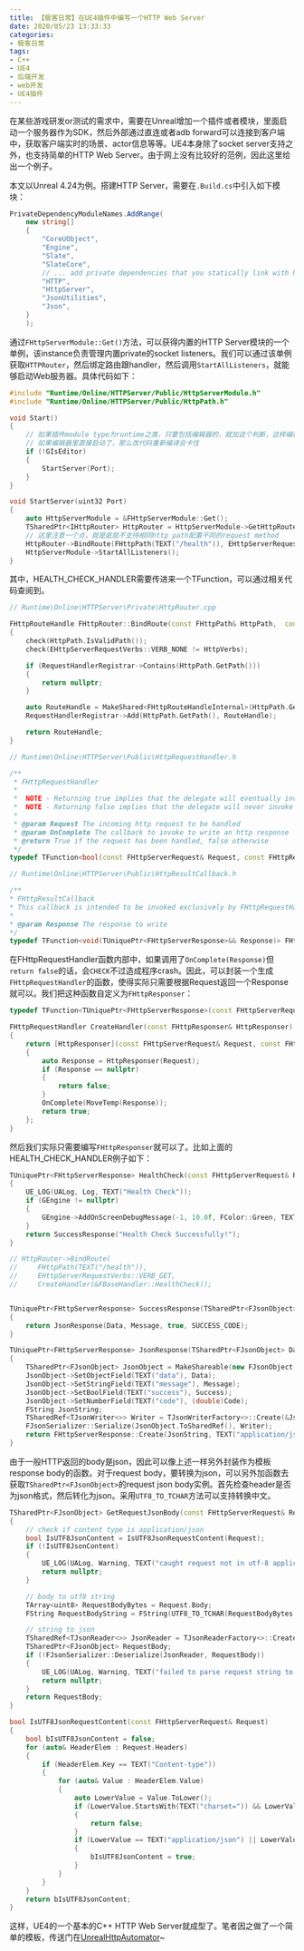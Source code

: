 ```yaml
---
title: 【极客日常】在UE4插件中编写一个HTTP Web Server
date: 2020/05/23 13:33:33
categories:
- 极客日常
tags:
- C++
- UE4
- 后端开发
- web开发
- UE4插件
---
```


在某些游戏研发or测试的需求中，需要在Unreal增加一个插件或者模块，里面启动一个服务器作为SDK，然后外部通过直连或者adb forward可以连接到客户端中，获取客户端实时的场景、actor信息等等。UE4本身除了socket server支持之外，也支持简单的HTTP Web Server。由于网上没有比较好的范例，因此这里给出一个例子。

本文以Unreal 4.24为例。搭建HTTP Server，需要在`.Build.cs`中引入如下模块：

```csharp
PrivateDependencyModuleNames.AddRange(
    new string[]
    {
        "CoreUObject",
        "Engine",
        "Slate",
        "SlateCore",
        // ... add private dependencies that you statically link with here ...
        "HTTP",
        "HttpServer",
        "JsonUtilities",
        "Json",
    }
    );
```

通过`FHttpServerModule::Get()`方法，可以获得内置的HTTP Server模块的一个单例，该instance负责管理内置private的socket listeners。我们可以通过该单例获取`HTTPRouter`，然后绑定路由跟handler，然后调用`StartAllListeners`，就能够启动Web服务器。具体代码如下：

<!-- more -->

```cpp
#include "Runtime/Online/HTTPServer/Public/HttpServerModule.h"
#include "Runtime/Online/HTTPServer/Public/HttpPath.h"

void Start()
{
    // 如果插件module type为runtime之类，只要包括编辑器的，就加这个判断，这样编辑器里不会直接启动server，而standalone时候可以启动
    // 如果编辑器里直接启动了，那么改代码重新编译会卡住
    if (!GIsEditor)
    {
        StartServer(Port);
    }
}

void StartServer(uint32 Port)
{
    auto HttpServerModule = &FHttpServerModule::Get();
    TSharedPtr<IHttpRouter> HttpRouter = HttpServerModule->GetHttpRouter(Port);
    // 这里注意一个点，就是底层不支持相同http path配置不同的request method
    HttpRouter->BindRoute(FHttpPath(TEXT("/health")), EHttpServerRequestVerbs::VERB_GET, HEALTH_CHECK_HANDLER);
    HttpServerModule->StartAllListeners();
}
```

其中，HEALTH_CHECK_HANDLER需要传进来一个TFunction，可以通过相关代码查阅到。

```cpp
// Runtime\Online\HTTPServer\Private\HttpRouter.cpp

FHttpRouteHandle FHttpRouter::BindRoute(const FHttpPath& HttpPath,  const EHttpServerRequestVerbs& HttpVerbs,  const FHttpRequestHandler& Handler)
{
    check(HttpPath.IsValidPath());
    check(EHttpServerRequestVerbs::VERB_NONE != HttpVerbs);

    if (RequestHandlerRegistrar->Contains(HttpPath.GetPath()))
    {
        return nullptr;
    }

    auto RouteHandle = MakeShared<FHttpRouteHandleInternal>(HttpPath.GetPath(), HttpVerbs, Handler);
    RequestHandlerRegistrar->Add(HttpPath.GetPath(), RouteHandle);

    return RouteHandle;
}

// Runtime\Online\HTTPServer\Public\HttpRequestHandler.h

/**
 * FHttpRequestHandler
 *
 *  NOTE - Returning true implies that the delegate will eventually invoke OnComplete
 *  NOTE - Returning false implies that the delegate will never invoke OnComplete
 * 
 * @param Request The incoming http request to be handled
 * @param OnComplete The callback to invoke to write an http response
 * @return True if the request has been handled, false otherwise
 */
typedef TFunction<bool(const FHttpServerRequest& Request, const FHttpResultCallback& OnComplete)> FHttpRequestHandler;

// Runtime\Online\HTTPServer\Public\HttpResultCallback.h

/**
* FHttpResultCallback
* This callback is intended to be invoked exclusively by FHttpRequestHandler delegates
* 
* @param Response The response to write
*/
typedef TFunction<void(TUniquePtr<FHttpServerResponse>&& Response)> FHttpResultCallback;
```

在FHttpRequestHandler函数内部中，如果调用了`OnComplete(Response)`但`return false`的话，会`CHECK`不过造成程序crash。因此，可以封装一个生成`FHttpRequestHandler`的函数，使得实际只需要根据Request返回一个Response就可以。我们把这种函数自定义为`FHttpResponser`：

```cpp
typedef TFunction<TUniquePtr<FHttpServerResponse>(const FHttpServerRequest& Request)> FHttpResponser;

FHttpRequestHandler CreateHandler(const FHttpResponser& HttpResponser)
{
    return [HttpResponser](const FHttpServerRequest& Request, const FHttpResultCallback& OnComplete)
    {
        auto Response = HttpResponser(Request);
        if (Response == nullptr)
        {
            return false;
        }
        OnComplete(MoveTemp(Response));
        return true;
    };
}
```

然后我们实际只需要编写`FHttpResponser`就可以了。比如上面的HEALTH_CHECK_HANDLER例子如下：

```cpp
TUniquePtr<FHttpServerResponse> HealthCheck(const FHttpServerRequest& Request)
{
    UE_LOG(UALog, Log, TEXT("Health Check"));
    if (GEngine != nullptr)
    {
        GEngine->AddOnScreenDebugMessage(-1, 10.0f, FColor::Green, TEXT("Health Check Successfully!"));
    }
    return SuccessResponse("Health Check Successfully!");
}

// HttpRouter->BindRoute(
//     FHttpPath(TEXT("/health")),
//     EHttpServerRequestVerbs::VERB_GET,
//     CreateHandler(&FBaseHandler::HealthCheck));


TUniquePtr<FHttpServerResponse> SuccessResponse(TSharedPtr<FJsonObject> Data, FString Message)
{
    return JsonResponse(Data, Message, true, SUCCESS_CODE);
}

TUniquePtr<FHttpServerResponse> JsonResponse(TSharedPtr<FJsonObject> Data, FString Message, bool Success, int32 Code)
{
    TSharedPtr<FJsonObject> JsonObject = MakeShareable(new FJsonObject());
    JsonObject->SetObjectField(TEXT("data"), Data);
    JsonObject->SetStringField(TEXT("message"), Message);
    JsonObject->SetBoolField(TEXT("success"), Success);
    JsonObject->SetNumberField(TEXT("code"), (double)Code);
    FString JsonString;
    TSharedRef<TJsonWriter<>> Writer = TJsonWriterFactory<>::Create(&JsonString);
    FJsonSerializer::Serialize(JsonObject.ToSharedRef(), Writer);
    return FHttpServerResponse::Create(JsonString, TEXT("application/json"));
}
```

由于一般HTTP返回的body是json，因此可以像上述一样另外封装作为模板response body的函数。对于request body，要转换为json，可以另外加函数去获取`TSharedPtr<FJsonObject>`的request json body实例。首先检查header是否为json格式，然后转化为json。采用`UTF8_TO_TCHAR`方法可以支持转换中文。

```cpp
TSharedPtr<FJsonObject> GetRequestJsonBody(const FHttpServerRequest& Request)
{
    // check if content type is application/json
    bool IsUTF8JsonContent = IsUTF8JsonRequestContent(Request);
    if (!IsUTF8JsonContent)
    {
        UE_LOG(UALog, Warning, TEXT("caught request not in utf-8 application/json body content!"));
        return nullptr;
    }

    // body to utf8 string
    TArray<uint8> RequestBodyBytes = Request.Body;
    FString RequestBodyString = FString(UTF8_TO_TCHAR(RequestBodyBytes.GetData()));

    // string to json
    TSharedRef<TJsonReader<>> JsonReader = TJsonReaderFactory<>::Create(RequestBodyString);
    TSharedPtr<FJsonObject> RequestBody;
    if (!FJsonSerializer::Deserialize(JsonReader, RequestBody))
    {
        UE_LOG(UALog, Warning, TEXT("failed to parse request string to json: %s"), *RequestBodyString);
        return nullptr;
    }
    return RequestBody;
}

bool IsUTF8JsonRequestContent(const FHttpServerRequest& Request)
{
    bool bIsUTF8JsonContent = false;
    for (auto& HeaderElem : Request.Headers)
    {
        if (HeaderElem.Key == TEXT("Content-type"))
        {
            for (auto& Value : HeaderElem.Value)
            {
                auto LowerValue = Value.ToLower();
                if (LowerValue.StartsWith(TEXT("charset=")) && LowerValue != TEXT("charset=utf-8"))
                {
                    return false;
                }
                if (LowerValue == TEXT("application/json") || LowerValue == TEXT("text/json"))
                {
                    bIsUTF8JsonContent = true;
                }
            }
        }
    }
    return bIsUTF8JsonContent;
}
```

这样，UE4的一个基本的C++ HTTP Web Server就成型了。笔者因之做了一个简单的模板，传送门在[UnrealHttpAutomator](https://github.com/utmhikari/UnrealHttpServer)~
